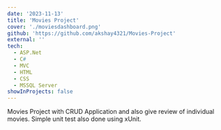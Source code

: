 ```yaml
---
date: '2023-11-13'
title: 'Movies Project'
cover: './moviesdashboard.png'
github: 'https://github.com/akshay4321/Movies-Project'
external: ''
tech:
  - ASP.Net
  - C#
  - MVC
  - HTML
  - CSS
  - MSSQL Server
showInProjects: false
---
```



Movies Project with CRUD Application and also give review of individual movies. Simple unit test also done using xUnit.
